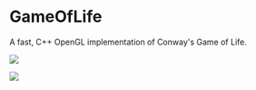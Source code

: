 # GameOfLife
A fast, C++ OpenGL implementation of Conway's Game of Life.

![](http://i.imgur.com/wuedsKw.png)

![](http://i.imgur.com/pqAgWU6.png)
